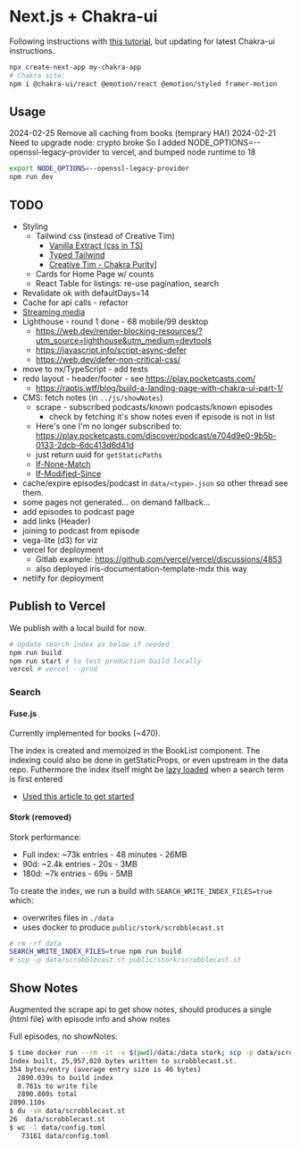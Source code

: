 # Next.js + Chakra-ui

Following instructions with [this tutorial](https://www.freecodecamp.org/news/how-to-use-chakra-ui-with-next-js-and-react/), but updating for latest Chakra-ui instructions.

```bash
npx create-next-app my-chakra-app
# Chakra site:
npm i @chakra-ui/react @emotion/react @emotion/styled framer-motion
```

## Usage

2024-02-25 Remove all caching from books (temprary HA!)
2024-02-21 Need to upgrade node: crypto broke
So I added NODE_OPTIONS=--openssl-legacy-provider to vercel, and bumped node runtime to 18

```bash
export NODE_OPTIONS=--openssl-legacy-provider
npm run dev
```

## TODO

- Styling
  - Tailwind css (instead of Creative Tim)
    - [Vanilla Extract (css in TS)](https://vanilla-extract.style/)
    - [Typed Tailwind](https://github.com/thien-do/typed.tw)
    - [Creative Tim - Chakra Purity](https://demos.creative-tim.com/docs-purity-ui-dashboard/)]
  - Cards for Home Page w/ counts
  - React Table for listings: re-use pagination, search
- Revalidate ok with defaultDays=14
- Cache for api calls - refactor
- [Streaming media](https://blog.openreplay.com/building-a-music-entertainment-application-with-reactjs-nextjs-algolia-and-firebase)
- Lighthouse - round 1 done - 68 mobile/99 desktop
  - <https://web.dev/render-blocking-resources/?utm_source=lighthouse&utm_medium=devtools>
  - <https://javascript.info/script-async-defer>
  - <https://web.dev/defer-non-critical-css/>
- move to nx/TypeScript - add tests
- redo layout - header/footer - see <https://play.pocketcasts.com/>
  - <https://raptis.wtf/blog/build-a-landing-page-with-chakra-ui-part-1/>
- CMS: fetch notes (in `../js/showNotes`)
  - scrape - subscribed podcasts/known podcasts/known episodes
    - check by fetching it's show notes even if episode is not in list
  - Here's one I'm no longer subscribed to: <https://play.pocketcasts.com/discover/podcast/e704d9e0-9b5b-0133-2dcb-6dc413d6d41d>
  - just return uuid for `getStaticPaths`
  - [If-None-Match](https://developer.mozilla.org/en-US/docs/Web/HTTP/Headers/If-None-Match)
  - [If-Modified-Since](https://developer.mozilla.org/en-US/docs/Web/HTTP/Headers/If-Modified-Since)
- cache/expire episodes/podcast in `data/<type>.json` so other thread see them.
- some pages not generated... on demand fallback...
- add episodes to podcast page
- add links (Header)
- joining to podcast from episode
- vega-lite (d3) for viz
- vercel for deployment
  - Gitlab example: <https://github.com/vercel/vercel/discussions/4853>
  - also deployed iris-documentation-template-mdx this way
- netlify for deployment

## Publish to Vercel

We publish with a local build for now.

```bash
# Update search index as below if needed
npm run build
npm run start # to test production build locally
vercel # vercel --prod
```

### Search

#### Fuse.js

Currently implemented for books (~470).

The index is created and memoized in the BookList component.
The indexing could also be done in getStaticProps, or even upstream in the data repo.
Futhermore the index itself might be [lazy loaded](https://nextjs.org/docs/advanced-features/dynamic-import) when a search term is first entered

- [Used this article to get started](https://www.freecodecamp.org/news/how-to-add-search-to-a-react-app-with-fuse-js/)

#### Stork (removed)

Stork performance:

- Full index: ~73k entries - 48 minutes - 26MB
- 90d: ~2.4k entries - 20s - 3MB
- 180d: ~7k entries - 69s - 5MB

<!-- TODO: refine for Fuse/Lunr -->

To create the index, we run a build with `SEARCH_WRITE_INDEX_FILES=true` which:

- overwrites files in `./data`
- uses docker to produce `public/stork/scrobblecast.st`

```bash
# rm -rf data
SEARCH_WRITE_INDEX_FILES=true npm run build
# scp -p data/scrobblecast.st public/stork/scrobblecast.st
```

## Show Notes

Augmented the scrape api to get show notes, should produces a single (html file) with episode info and show notes

Full episodes, no showNotes:

```bash
$ time docker run --rm -it -v $(pwd)/data:/data stork; scp -p data/scrobblecast.st public/stork/scrobblecast.st
Index built, 25,957,020 bytes written to scrobblecast.st.
354 bytes/entry (average entry size is 46 bytes)
  2890.039s to build index
  0.761s to write file
  2890.800s total
2890.110s
$ du -sm data/scrobblecast.st
26  data/scrobblecast.st
$ wc -l data/config.toml
   73161 data/config.toml
```
